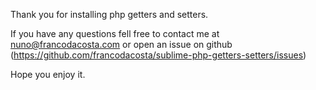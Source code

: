 
Thank you for installing php getters and setters.

If you have any questions fell free to contact me at nuno@francodacosta.com or open an issue on github (https://github.com/francodacosta/sublime-php-getters-setters/issues)

Hope you enjoy it.
